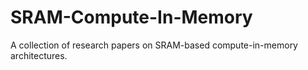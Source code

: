 # SRAM-Compute-In-Memory
A collection of research papers on SRAM-based compute-in-memory architectures.
